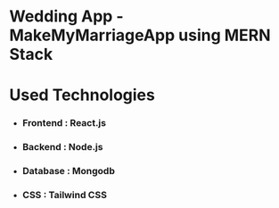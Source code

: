# Wedding App - MakeMyMarriageApp using MERN Stack


# Used Technologies

- ### Frontend : React.js
- ### Backend : Node.js
- ### Database : Mongodb
- ### CSS : Tailwind CSS
